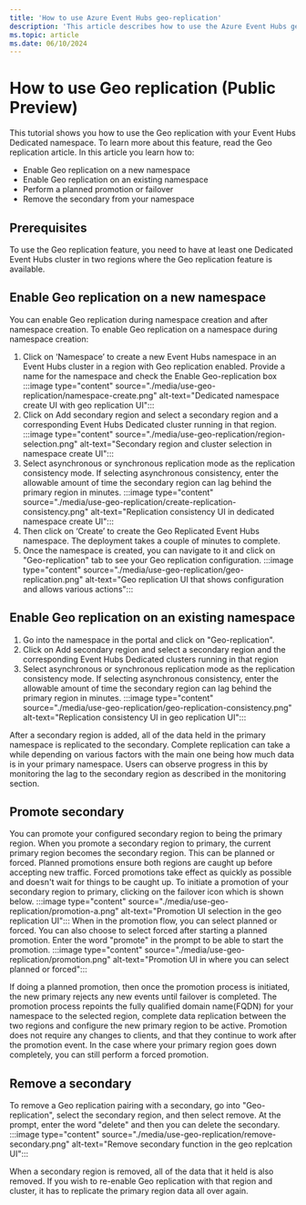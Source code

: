 ```yaml
---
title: 'How to use Azure Event Hubs geo-replication'
description: 'This article describes how to use the Azure Event Hubs geo-replication feature'
ms.topic: article
ms.date: 06/10/2024
--- 
```

# How to use Geo replication (Public Preview)
 
This tutorial shows you how to use the Geo replication with your Event Hubs Dedicated namespace. To learn more about this feature, read the Geo replication article. In this article you learn how to:
-	Enable Geo replication on a new namespace
-	Enable Geo replication on an existing namespace
-	Perform a planned promotion or failover
-	Remove the secondary from your namespace

## Prerequisites
To use the Geo replication feature, you need to have at least one Dedicated Event Hubs cluster in two regions where the Geo replication feature is available.
 
## Enable Geo replication on a new namespace
 
You can enable Geo replication during namespace creation and after namespace creation. 
To enable Geo replication on a namespace during namespace creation:
 
1.	Click on ‘Namespace’ to create a new Event Hubs namespace in an Event Hubs cluster in a region with Geo replication enabled. Provide a name for the namespace and check the Enable Geo-replication box
 :::image type="content" source="./media/use-geo-replication/namespace-create.png" alt-text="Dedicated namespace create UI with geo replication UI":::
3.	Click on Add secondary region and select a secondary region and a corresponding Event Hubs Dedicated cluster running in that region. 
 :::image type="content" source="./media/use-geo-replication/region-selection.png" alt-text="Secondary region and cluster selection in namespace create UI":::
5.	Select asynchronous or synchronous replication mode as the replication consistency mode. If selecting asynchronous consistency, enter the allowable amount of time the secondary region can lag behind the primary region in minutes.
 :::image type="content" source="./media/use-geo-replication/create-replication-consistency.png" alt-text="Replication consistency UI in dedicated namespace create UI"::: 
6.	Then click on ‘Create’ to create the Geo Replicated Event Hubs namespace. The deployment takes a couple of minutes to complete. 
7.	Once the namespace is created, you can navigate to it and click on "Geo-replication" tab to see your Geo replication configuration. 
 :::image type="content" source="./media/use-geo-replication/geo-replication.png" alt-text="Geo replication UI that shows configuration and allows various actions"::: 
 
## Enable Geo replication on an existing namespace
1.	Go into the namespace in the portal and click on "Geo-replication".
2.	Click on Add secondary region and select a secondary region and the corresponding Event Hubs Dedicated clusters running in that region
3.	Select asynchronous or synchronous replication mode as the replication consistency mode. If selecting asynchronous consistency, enter the allowable amount of time the secondary region can lag behind the primary region in minutes.
 :::image type="content" source="./media/use-geo-replication/geo-replication-consistency.png" alt-text="Replication consistency UI in geo replication UI"::: 
 
After a secondary region is added, all of the data held in the primary namespace is replicated to the secondary. Complete replication can take a while depending on various factors with the main one being how much data is in your primary namespace. Users can observe progress in this by monitoring the lag to the secondary region as described in the monitoring section.

## Promote secondary
You can promote your configured secondary region to being the primary region. When you promote a secondary region to primary, the current primary region becomes the secondary region. This can be planned or forced. Planned promotions ensure both regions are caught up before accepting new traffic. Forced promotions take effect as quickly as possible and doesn't wait for things to be caught up.
To initiate a promotion of your secondary region to primary, clicking on the failover icon which is shown below. 
 :::image type="content" source="./media/use-geo-replication/promotion-a.png" alt-text="Promotion UI selection in the geo replication UI":::
When in the promotion flow, you can select planned or forced. You can also choose to select forced after starting a planned promotion. Enter the word "promote" in the prompt to be able to start the promotion.
 :::image type="content" source="./media/use-geo-replication/promotion.png" alt-text="Promotion UI in where you can select planned or forced":::
 
If doing a planned promotion, then once the promotion process is initiated, the new primary rejects any new events until failover is completed. The promotion process repoints the fully qualified domain name(FQDN) for your namespace to the selected region, complete data replication between the two regions and configure the new primary region to be active. Promotion does not require any changes to clients, and that they continue to work after the promotion event.
In the case where your primary region goes down completely, you can still perform a forced promotion. 

## Remove a secondary
To remove a Geo replication pairing with a secondary, go into "Geo-replication", select the secondary region, and then select remove. At the prompt, enter the word "delete" and then you can delete the secondary. 
 :::image type="content" source="./media/use-geo-replication/remove-secondary.png" alt-text="Remove secondary function in the geo replcation UI":::

When a secondary region is removed, all of the data that it held is also removed. If you wish to re-enable Geo replication with that region and cluster, it has to replicate the primary region data all over again. 

